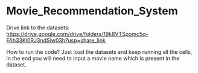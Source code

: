 # Movie_Recommendation_System

Drive link to the datasets: https://drive.google.com/drive/folders/19k8VTSpomc5q-FAh33Kl0RJ3ndSiw03h?usp=share_link

How to run the code?
Just load the datasets and keep running all the cells, in the end you will need to input a movie name which is present in the dataset.
